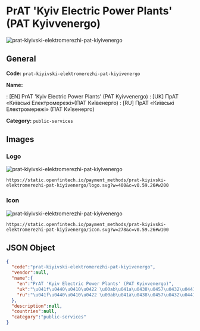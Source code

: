 
# PrAT 'Kyiv Electric Power Plants' (PAT Kyivvenergo) 
![prat-kiyivski-elektromerezhi-pat-kiyivenergo](https://static.openfintech.io/payment_methods/prat-kiyivski-elektromerezhi-pat-kiyivenergo/logo.svg?w=400&c=v0.59.26#w200)  

## General 
**Code:** `prat-kiyivski-elektromerezhi-pat-kiyivenergo` 
 
**Name:** 
 
:	[EN] PrAT 'Kyiv Electric Power Plants' (PAT Kyivvenergo) 
:	[UK] ПрАТ «Київські Електромережі»(ПАТ Київенерго) 
:	[RU] ПрАТ «Київські Електромережі» (ПАТ Київенерго) 
 
**Category:** `public-services` 
 

## Images 

### Logo 
![prat-kiyivski-elektromerezhi-pat-kiyivenergo](https://static.openfintech.io/payment_methods/prat-kiyivski-elektromerezhi-pat-kiyivenergo/logo.svg?w=400&c=v0.59.26#w200)  

```
https://static.openfintech.io/payment_methods/prat-kiyivski-elektromerezhi-pat-kiyivenergo/logo.svg?w=400&c=v0.59.26#w200
```  

### Icon 
![prat-kiyivski-elektromerezhi-pat-kiyivenergo](https://static.openfintech.io/payment_methods/prat-kiyivski-elektromerezhi-pat-kiyivenergo/icon.svg?w=278&c=v0.59.26#w100)  

```
https://static.openfintech.io/payment_methods/prat-kiyivski-elektromerezhi-pat-kiyivenergo/icon.svg?w=278&c=v0.59.26#w100
```  

## JSON Object 

```json
{
  "code":"prat-kiyivski-elektromerezhi-pat-kiyivenergo",
  "vendor":null,
  "name":{
    "en":"PrAT 'Kyiv Electric Power Plants' (PAT Kyivvenergo)",
    "uk":"\u041f\u0440\u0410\u0422 \u00ab\u041a\u0438\u0457\u0432\u0441\u044c\u043a\u0456 \u0415\u043b\u0435\u043a\u0442\u0440\u043e\u043c\u0435\u0440\u0435\u0436\u0456\u00bb(\u041f\u0410\u0422 \u041a\u0438\u0457\u0432\u0435\u043d\u0435\u0440\u0433\u043e)",
    "ru":"\u041f\u0440\u0410\u0422 \u00ab\u041a\u0438\u0457\u0432\u0441\u044c\u043a\u0456 \u0415\u043b\u0435\u043a\u0442\u0440\u043e\u043c\u0435\u0440\u0435\u0436\u0456\u00bb (\u041f\u0410\u0422 \u041a\u0438\u0457\u0432\u0435\u043d\u0435\u0440\u0433\u043e)"
  },
  "description":null,
  "countries":null,
  "category":"public-services"
}
```  
